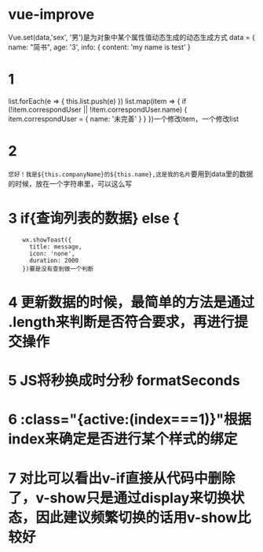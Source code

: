 # vue-improve
Vue.set(data,'sex', '男')是为对象中某个属性值动态生成的动态生成方式
data = {
    name: "简书",
    age: '3',
    info: {
        content: 'my name is test'
    }
# 1
  list.forEach(e => {
            this.list.push(e)
          })
             list.map(item => {
          if (!item.correspondUser || !item.correspondUser.name) {
            item.correspondUser = { name: '未完善' }
          }
        })一个修改item，一个修改list
# 2
`您好！我是${this.companyName}的${this.name},这是我的名片`要用到data里的数据的时候，放在一个字符串里，可以这么写
# 3 if{查询列表的数据} else {
        wx.showToast({
          title: message,
          icon: 'none',
          duration: 2000
        })要是没有查到做一个判断
# 4 更新数据的时候，最简单的方法是通过 .length来判断是否符合要求，再进行提交操作
# 5 JS将秒换成时分秒 formatSeconds
# 6 :class="{active:(index===1)}"根据index来确定是否进行某个样式的绑定
# 7 对比可以看出v-if直接从代码中删除了，v-show只是通过display来切换状态，因此建议频繁切换的话用v-show比较好
